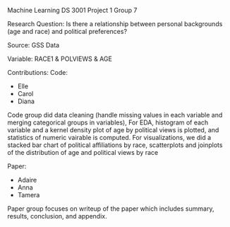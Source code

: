 Machine Learning DS 3001 Project 1 Group 7

Research Question:  Is there a relationship between personal backgrounds (age and race) and political preferences?

Source: GSS Data

Variable: RACE1 & POLVIEWS & AGE

Contributions: 
Code:
- Elle 
- Carol
- Diana

Code group did data cleaning (handle missing values in each variable and merging categorical groups in variables),
For EDA, histogram of each variable and a kernel density plot of age by political views is plotted, and statistics of numeric vairable is computed.
For visualizations, we did a stacked bar chart of political affiliations by race, scatterplots and joinplots of the distribution of age and political views by race

Paper:
- Adaire
- Anna
- Tamera

Paper group focuses on writeup of the paper which includes summary, results, conclusion, and appendix.   
